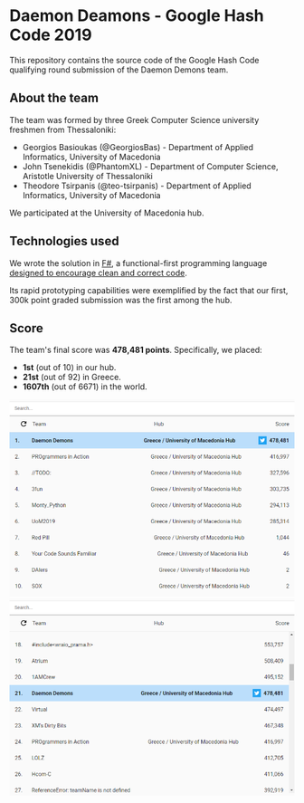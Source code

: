 # Daemon Deamons - Google Hash Code 2019

This repository contains the source code of the Google Hash Code qualifying round submission of the Daemon Demons team.

## About the team

The team was formed by three Greek Computer Science university freshmen from Thessaloniki:

* Georgios Basioukas (@GeorgiosBas) - Department of Applied Informatics, University of Macedonia
* John Tsenekidis (@PhantomXL) - Department of Computer Science, Aristotle University of Thessaloniki
* Theodore Tsirpanis (@teo-tsirpanis) - Department of Applied Informatics, University of Macedonia

We participated at the University of Macedonia hub.

## Technologies used

We wrote the solution in [F#](https://fsharp.org), a functional-first programming language [designed to encourage clean and correct code](http://fpbridge.co.uk).

Its rapid prototyping capabilities were exemplified by the fact that our first, 300k point graded submission was the first among the hub.

## Score

The team's final score was __478,481 points__. Specifically, we placed:

* __1st__ (out of 10) in our hub.
* __21st__ (out of 92) in Greece.
* __1607th__ (out of 6671) in the world.

![University of Macedonia hub placements](img/uom_hub.png)
![Greece placements](img/greece.png)
